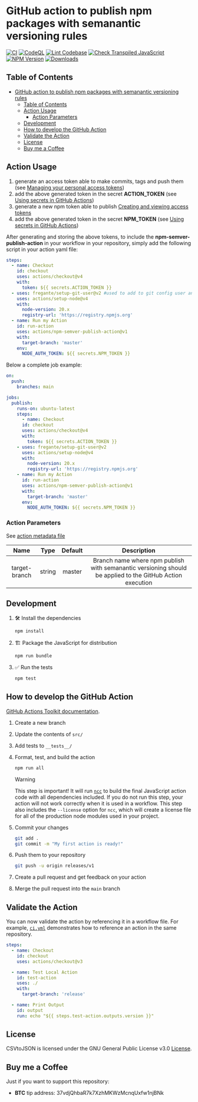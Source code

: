 # GitHub action to publish npm packages with semanantic versioning rules

[![CI](https://github.com/iuccio/npm-semantic-publish-action/actions/workflows/ci.yml/badge.svg)](https://github.com/iuccio/npm-semantic-publish-action/actions/workflows/ci.yml)
[![CodeQL](https://github.com/iuccio/npm-semantic-publish-action/actions/workflows/codeql-analysis.yml/badge.svg)](https://github.com/iuccio/npm-semantic-publish-action/actions/workflows/codeql-analysis.yml)
[![Lint Codebase](https://github.com/iuccio/npm-semantic-publish-action/actions/workflows/linter.yml/badge.svg)](https://github.com/iuccio/npm-semantic-publish-action/actions/workflows/linter.yml)
[![Check Transpiled JavaScript](https://github.com/iuccio/npm-semantic-publish-action/actions/workflows/check-dist.yml/badge.svg)](https://github.com/iuccio/npm-semantic-publish-action/actions/workflows/check-dist.yml)
[![NPM Version](https://img.shields.io/npm/v/npm-semantic-publish-action.svg)](https://npmjs.org/package/npm-semantic-publish-action)
[![Downloads](https://img.shields.io/npm/dm/npm-semantic-publish-action.svg)](https://npmjs.org/package/npm-semantic-publish-action)

## Table of Contents

<!-- toc -->

- [GitHub action to publish npm packages with semanantic versioning rules](#github-action-to-publish-npm-packages-with-semanantic-versioning-rules)
  - [Table of Contents](#table-of-contents)
  - [Action Usage](#action-usage)
    - [Action Parameters](#action-parameters)
  - [Development](#development)
  - [How to develop the GitHub Action](#how-to-develop-the-github-action)
  - [Validate the Action](#validate-the-action)
  - [License](#license)
  - [Buy me a Coffee](#buy-me-a-coffee)

<!-- tocstop -->

## Action Usage

1. generate an access token able to make commits, tags and push them (see
   [Managing your personal access tokens](https://docs.github.com/en/enterprise-server@3.9/authentication/keeping-your-account-and-data-secure/managing-your-personal-access-tokens))
1. add the above generated token in the secret **ACTION_TOKEN** (see
   [Using secrets in GitHub Actions](https://docs.github.com/en/actions/security-guides/using-secrets-in-github-actions))
1. generate a new npm token able to publish
   [Creating and viewing access tokens](https://docs.npmjs.com/creating-and-viewing-access-tokens)
1. add the above generated token in the secret **NPM_TOKEN** (see
   [Using secrets in GitHub Actions](https://docs.github.com/en/actions/security-guides/using-secrets-in-github-actions))

After generating and storing the above tokens, to include the
**npm-semver-publish-action** in your workflow in your repository, simply add
the following script in your action yaml file:

```yaml
steps:
  - name: Checkout
    id: checkout
    uses: actions/checkout@v4
    with:
      token: ${{ secrets.ACTION_TOKEN }}
  - uses: fregante/setup-git-user@v2 #used to add to git config user and mail
    uses: actions/setup-node@v4
    with:
      node-version: 20.x
      registry-url: 'https://registry.npmjs.org'
  - name: Run my Action
    id: run-action
    uses: actions/npm-semver-publish-action@v1
    with:
      target-branch: 'master'
    env:
      NODE_AUTH_TOKEN: ${{ secrets.NPM_TOKEN }}
```

Below a complete job example:

```yaml
on:
  push:
    branches: main

jobs:
  publish:
    runs-on: ubuntu-latest
    steps:
      - name: Checkout
      id: checkout
      uses: actions/checkout@v4
      with:
        token: ${{ secrets.ACTION_TOKEN }}
    - uses: fregante/setup-git-user@v2
      uses: actions/setup-node@v4
      with:
        node-version: 20.x
        registry-url: 'https://registry.npmjs.org'
    - name: Run my Action
      id: run-action
      uses: actions/npm-semver-publish-action@v1
      with:
        target-branch: 'master'
      env:
        NODE_AUTH_TOKEN: ${{ secrets.NPM_TOKEN }}
```

### Action Parameters

See [action metadata file](action.yml)

|     Name      |  Type  | Default |                                                Description                                                |
| :-----------: | :----: | :-----: | :-------------------------------------------------------------------------------------------------------: |
| target-branch | string | master  | Branch name where npm publish with semanantic versioning should be applied to the GitHub Action execution |

## Development

1. :hammer_and_wrench: Install the dependencies

   ```bash
   npm install
   ```

1. :building_construction: Package the JavaScript for distribution

   ```bash
   npm run bundle
   ```

1. :white_check_mark: Run the tests

   ```bash
   npm test
   ```

## How to develop the GitHub Action

[GitHub Actions Toolkit documentation](https://github.com/actions/toolkit/blob/master/README.md).

1. Create a new branch
1. Update the contents of `src/`
1. Add tests to `__tests__/`
1. Format, test, and build the action

   ```bash
   npm run all
   ```

   > [!WARNING]
   >
   > This step is important! It will run [`ncc`](https://github.com/vercel/ncc)
   > to build the final JavaScript action code with all dependencies included.
   > If you do not run this step, your action will not work correctly when it is
   > used in a workflow. This step also includes the `--license` option for
   > `ncc`, which will create a license file for all of the production node
   > modules used in your project.

1. Commit your changes

   ```bash
   git add .
   git commit -m "My first action is ready!"
   ```

1. Push them to your repository

   ```bash
   git push -u origin releases/v1
   ```

1. Create a pull request and get feedback on your action
1. Merge the pull request into the `main` branch

## Validate the Action

You can now validate the action by referencing it in a workflow file. For
example, [`ci.yml`](./.github/workflows/ci.yml) demonstrates how to reference an
action in the same repository.

```yaml
steps:
  - name: Checkout
    id: checkout
    uses: actions/checkout@v3

  - name: Test Local Action
    id: test-action
    uses: ./
    with:
      target-branch: 'release'

  - name: Print Output
    id: output
    run: echo "${{ steps.test-action.outputs.version }}"
```

## License

CSVtoJSON is licensed under the GNU General Public License v3.0
[License](LICENSE).

## Buy me a Coffee

Just if you want to support this repository:

- **BTC** tip address: 37vdjQhbaR7k7XzhMKWzMcnqUxfw1njBNk

